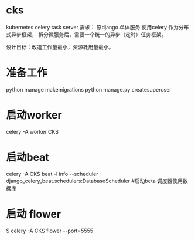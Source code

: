 # cks
kubernetes celery task server
需求： 原django 单体服务 使用celery 作为分布式异步框架， 拆分微服务后，需要一个统一的异步（定时）任务框架。

设计目标：改造工作量最小，资源耗用量最小。

# 准备工作
python manage makemigrations 
python manage.py createsuperuser
# 启动worker
celery  -A worker CKS

# 启动beat
celery -A CKS beat -l info --scheduler django_celery_beat.schedulers:DatabaseScheduler  #启动beta 调度器使用数据库

# 启动 flower
$ celery -A CKS flower --port=5555